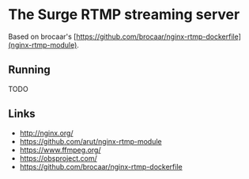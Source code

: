 The Surge RTMP streaming server
=====================

Based on brocaar's [https://github.com/brocaar/nginx-rtmp-dockerfile](nginx-rtmp-module).


Running
-------
TODO

Links
-----

* http://nginx.org/
* https://github.com/arut/nginx-rtmp-module
* https://www.ffmpeg.org/
* https://obsproject.com/
* https://github.com/brocaar/nginx-rtmp-dockerfile
